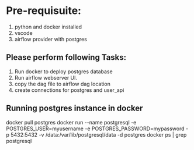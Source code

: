 # Pre-requisuite:
1. python and docker installed
2. vscode
3. airflow provider with postgres


## Please perform following Tasks:
1. Run docker to deploy postgres database
2. Run airflow webserver UI.
3. copy the dag file to airflow dag location
4. create connections for postgres and user_api


## Running postgres instance in docker
docker pull postgres 
docker run --name postgresql -e POSTGRES_USER=myusername -e POSTGRES_PASSWORD=mypassword -p 5432:5432 -v /data:/var/lib/postgresql/data -d postgres
docker ps | grep postgresql 
